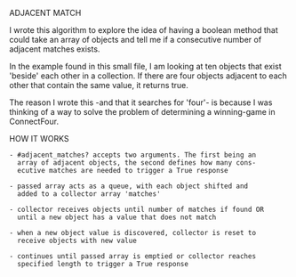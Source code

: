 ADJACENT MATCH

I wrote this algorithm to explore the idea of having a boolean method
that could take an array of objects and tell me if a consecutive
number of adjacent matches exists.

In the example found in this small file, I am looking at ten
objects that exist 'beside' each other in a collection. If
there are four objects adjacent to each other that contain
the same value, it returns true.

The reason I wrote this -and that it searches for 'four'- is 
because I was thinking of a way to solve the problem of determining
a winning-game in ConnectFour.

HOW IT WORKS

    - #adjacent_matches? accepts two arguments. The first being an
      array of adjacent objects, the second defines how many cons-
      ecutive matches are needed to trigger a True response

    - passed array acts as a queue, with each object shifted and 
      added to a collector array 'matches'

    - collector receives objects until number of matches if found OR
      until a new object has a value that does not match

    - when a new object value is discovered, collector is reset to
      receive objects with new value

    - continues until passed array is emptied or collector reaches
      specified length to trigger a True response
